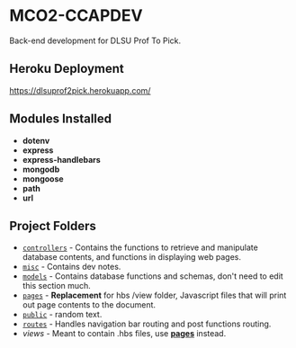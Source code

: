 # MCO2-CCAPDEV
Back-end development for DLSU Prof To Pick.

## Heroku Deployment
https://dlsuprof2pick.herokuapp.com/

## Modules Installed
- **dotenv**
- **express**
- **express-handlebars**
- **mongodb**
- **mongoose**
- **path**
- **url**

## Project Folders
- [`controllers`](controllers) - Contains the functions to retrieve and manipulate database contents, and functions in displaying web pages.
- [`misc`](misc) - Contains dev notes.
- [`models`](models) - Contains database functions and schemas, don't need to edit this section much.
- [`pages`](controllers/pages) - **Replacement** for hbs /view folder, Javascript files that will print out page contents to the document.
- [`public`](public) - random text.
- [`routes`](routes) - Handles navigation bar routing and post functions routing.
- *views* - Meant to contain .hbs files, use **[pages](pages)** instead.
